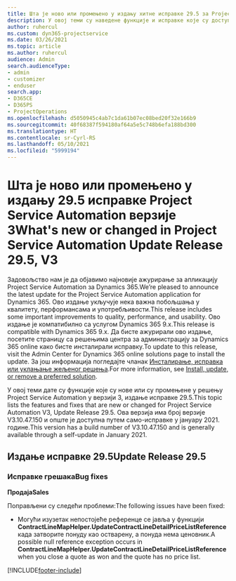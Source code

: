 ```yaml
---
title: Шта је ново или промењено у издању хитне исправке 29.5 за Project Service Automation верзије 3
description: У овој теми су наведене функције и исправке које су доступне у издању хитне исправке 29.5 за Project Service Automation верзије 3.
author: ruhercul
ms.custom: dyn365-projectservice
ms.date: 03/26/2021
ms.topic: article
ms.author: ruhercul
audience: Admin
search.audienceType:
- admin
- customizer
- enduser
search.app:
- D365CE
- D365PS
- ProjectOperations
ms.openlocfilehash: d5050945c4ab7c1da61b07ec08bed20f32e166b9
ms.sourcegitcommit: 40f68387f594180af64a5e5c748b6efa188bd300
ms.translationtype: HT
ms.contentlocale: sr-Cyrl-RS
ms.lasthandoff: 05/10/2021
ms.locfileid: "5999194"
---
```

# <a name="whats-new-or-changed-in-project-service-automation-update-release-295-v3"></a><span data-ttu-id="5dfae-103">Шта је ново или промењено у издању 29.5 исправке Project Service Automation верзије 3</span><span class="sxs-lookup"><span data-stu-id="5dfae-103">What's new or changed in Project Service Automation Update Release 29.5, V3</span></span>

<span data-ttu-id="5dfae-104">Задовољство нам је да објавимо најновије ажурирање за апликацију Project Service Automation за Dynamics 365.</span><span class="sxs-lookup"><span data-stu-id="5dfae-104">We’re pleased to announce the latest update for the Project Service Automation application for Dynamics 365.</span></span> <span data-ttu-id="5dfae-105">Ово издање укључује нека важна побољшања у квалитету, перформансама и употребљивости.</span><span class="sxs-lookup"><span data-stu-id="5dfae-105">This release includes some important improvements to quality, performance, and usability.</span></span> <span data-ttu-id="5dfae-106">Ово издање је компатибилно са услугом Dynamics 365 9.x.</span><span class="sxs-lookup"><span data-stu-id="5dfae-106">This release is compatible with Dynamics 365 9.x.</span></span> <span data-ttu-id="5dfae-107">Да бисте ажурирали ово издање, посетите страницу са решењима центра за администрацију за Dynamics 365 online како бисте инсталирали исправку.</span><span class="sxs-lookup"><span data-stu-id="5dfae-107">To update to this release, visit the Admin Center for Dynamics 365 online solutions page to install the update.</span></span> <span data-ttu-id="5dfae-108">За још информација погледајте чланак [Инсталирање, исправка или уклањање жељеног решења](/power-platform/admin/install-remove-preferred-solution.md).</span><span class="sxs-lookup"><span data-stu-id="5dfae-108">For more information, see [Install, update, or remove a preferred solution](/power-platform/admin/install-remove-preferred-solution.md).</span></span>

<span data-ttu-id="5dfae-109">У овој теми дате су функције које су нове или су промењене у решењу Project Service Automation у верзији 3, издање исправке 29.5.</span><span class="sxs-lookup"><span data-stu-id="5dfae-109">This topic lists the features and fixes that are new or changed for Project Service Automation V3, Update Release 29.5.</span></span> <span data-ttu-id="5dfae-110">Ова верзија има број верзије V3.10.47.150 и опште је доступна путем само-исправке у јануару 2021. године.</span><span class="sxs-lookup"><span data-stu-id="5dfae-110">This version has a build number of V3.10.47.150 and is generally available through a self-update in January 2021.</span></span>

## <a name="update-release-295"></a><span data-ttu-id="5dfae-111">Издање исправке 29.5</span><span class="sxs-lookup"><span data-stu-id="5dfae-111">Update Release 29.5</span></span>

### <a name="bug-fixes"></a><span data-ttu-id="5dfae-112">Исправке грешака</span><span class="sxs-lookup"><span data-stu-id="5dfae-112">Bug fixes</span></span>


<span data-ttu-id="5dfae-113">**Продаја**</span><span class="sxs-lookup"><span data-stu-id="5dfae-113">**Sales**</span></span>

<span data-ttu-id="5dfae-114">Поправљени су следећи проблеми:</span><span class="sxs-lookup"><span data-stu-id="5dfae-114">The following issues have been fixed:</span></span>

- <span data-ttu-id="5dfae-115">Могући изузетак непостојеће референце се јавља у функцији **ContractLineMapHelper.UpdateContractLineDetailPriceListReference** када затворите понуду као остварену, а понуда нема ценовник.</span><span class="sxs-lookup"><span data-stu-id="5dfae-115">A possible null reference exception occurs in **ContractLineMapHelper.UpdateContractLineDetailPriceListReference** when you close a quote as won and the quote has no price list.</span></span>


[!INCLUDE[footer-include](../includes/footer-banner.md)]
